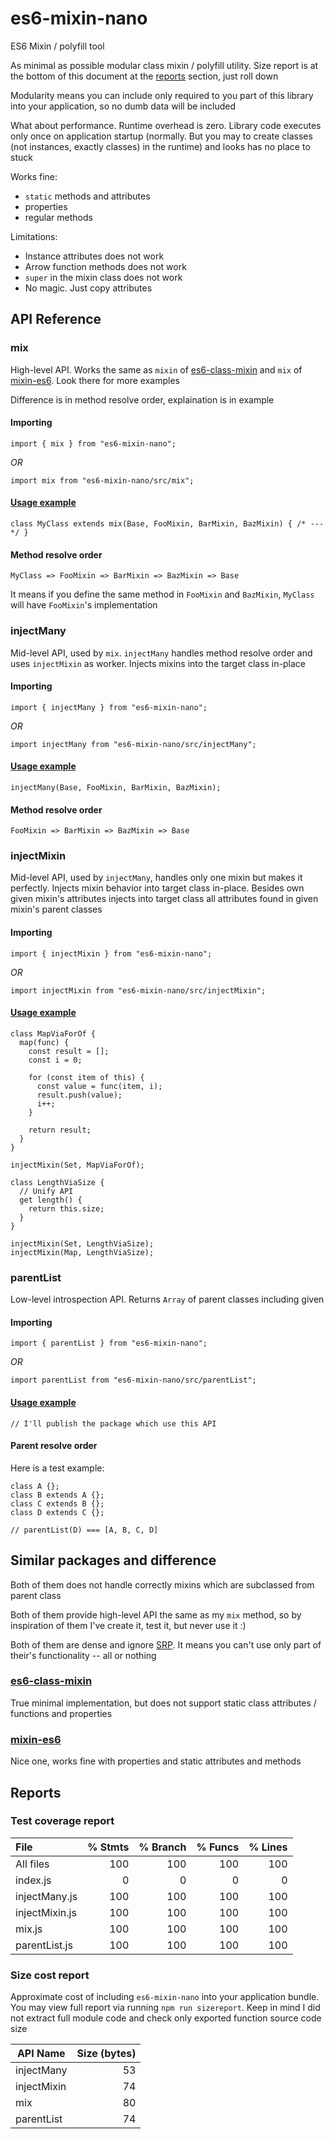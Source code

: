# es6-mixin-nano

ES6 Mixin / polyfill tool

As minimal as possible modular class mixin / polyfill utility. Size report is at
the bottom of this document at the [reports](#reports) section, just roll down

Modularity means you can include only required to you part of this library into
your application, so no dumb data will be included

What about performance. Runtime overhead is zero. Library code executes only
once on application startup (normally. But you may to create classes
(not instances, exactly classes) in the runtime) and looks has no place to stuck

Works fine:

- `static` methods and attributes
- properties
- regular methods

Limitations:

- Instance attributes does not work
- Arrow function methods does not work
- `super` in the mixin class does not work
- No magic. Just copy attributes

## API Reference

### mix

High-level API. Works the same as `mixin` of [es6-class-mixin](https://www.npmjs.com/package/es6-class-mixin)
and `mix` of [mixin-es6](https://www.npmjs.com/package/mixin-es6). Look there
for more examples

Difference is in method resolve order, explaination is in example

#### Importing

```
import { mix } from "es6-mixin-nano";
```

_OR_

```
import mix from "es6-mixin-nano/src/mix";
```

#### [Usage example](https://github.com/kai3341/es6-mixin-nano/blob/main/__tests__/mix.test.js)

```
class MyClass extends mix(Base, FooMixin, BarMixin, BazMixin) { /* --- */ }
```

#### Method resolve order

```
MyClass => FooMixin => BarMixin => BazMixin => Base
```

It means if you define the same method in `FooMixin` and `BazMixin`, `MyClass`
will have `FooMixin`'s implementation

### injectMany

Mid-level API, used by `mix`. `injectMany` handles method resolve order and
uses `injectMixin` as worker. Injects mixins into the target class in-place

#### Importing

```
import { injectMany } from "es6-mixin-nano";
```

_OR_

```
import injectMany from "es6-mixin-nano/src/injectMany";
```

#### [Usage example](https://github.com/kai3341/es6-mixin-nano/blob/main/__tests__/injectMany.test.js)

```
injectMany(Base, FooMixin, BarMixin, BazMixin);
```

#### Method resolve order

```
FooMixin => BarMixin => BazMixin => Base
```

### injectMixin

Mid-level API, used by `injectMany`, handles only one mixin but makes it
perfectly. Injects mixin behavior into target class in-place. Besides own
given mixin's attributes injects into target class all attributes found in
given mixin's parent classes

#### Importing

```
import { injectMixin } from "es6-mixin-nano";
```

_OR_

```
import injectMixin from "es6-mixin-nano/src/injectMixin";
```

#### [Usage example](https://github.com/kai3341/es6-mixin-nano/blob/main/__tests__/injectMixin.test.js)

```
class MapViaForOf {
  map(func) {
    const result = [];
    const i = 0;

    for (const item of this) {
      const value = func(item, i);
      result.push(value);
      i++;
    }

    return result;
  }
}

injectMixin(Set, MapViaForOf);

class LengthViaSize {
  // Unify API
  get length() {
    return this.size;
  }
}

injectMixin(Set, LengthViaSize);
injectMixin(Map, LengthViaSize);
```

### parentList

Low-level introspection API. Returns `Array` of parent classes including given

#### Importing

```
import { parentList } from "es6-mixin-nano";
```

_OR_

```
import parentList from "es6-mixin-nano/src/parentList";
```

#### [Usage example](https://github.com/kai3341/es6-mixin-nano/blob/main/__tests__/parentList.test.js)

`// I'll publish the package which use this API`

#### Parent resolve order

Here is a test example:

```
class A {};
class B extends A {};
class C extends B {};
class D extends C {};

// parentList(D) === [A, B, C, D]
```

## Similar packages and difference

Both of them does not handle correctly mixins which are subclassed
from parent class

Both of them provide high-level API the same as my `mix` method, so by
inspiration of them I've create it, test it, but never use it :)

Both of them are dense and ignore
[SRP](https://en.wikipedia.org/wiki/Single-responsibility_principle).
It means you can't use only part of their's functionality -- all or nothing

### [es6-class-mixin](https://www.npmjs.com/package/es6-class-mixin)

True minimal implementation, but does not support static class attributes /
functions and properties

### [mixin-es6](https://www.npmjs.com/package/mixin-es6)

Nice one, works fine with properties and static attributes and methods

## Reports

### Test coverage report

| File           | % Stmts | % Branch | % Funcs | % Lines |
| :------------- | ------: | -------: | ------: | ------: |
| All files      |     100 |      100 |     100 |     100 |
| index.js       |       0 |        0 |       0 |       0 |
| injectMany.js  |     100 |      100 |     100 |     100 |
| injectMixin.js |     100 |      100 |     100 |     100 |
| mix.js         |     100 |      100 |     100 |     100 |
| parentList.js  |     100 |      100 |     100 |     100 |

### Size cost report

Approximate cost of including `es6-mixin-nano` into your application bundle. You
may view full report via running `npm run sizereport`. Keep in mind I did not
extract full module code and check only exported function source code size

| API Name    | Size (bytes) |
| ----------- | -----------: |
| injectMany  |           53 |
| injectMixin |           74 |
| mix         |           80 |
| parentList  |           74 |
